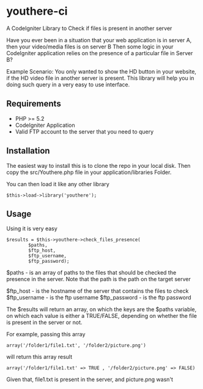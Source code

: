 youthere-ci
===========
A CodeIgniter Library to Check if files is present in another server

Have you ever been in a situation that your web application is in server A, then your video/media files is on server B
Then some logic in your CodeIgniter application relies on the presence of a particular file in Server B?

Example Scenario:
You only wanted to show the HD button in your website, if the HD video file in another server is present.
This library will help you in doing such query in a very easy to use interface.

Requirements
------------

* PHP >= 5.2
* CodeIgniter Application
* Valid FTP account to the server that you need to query

Installation
------------

The easiest way to install this is to clone the repo in your local disk. 
Then copy the src/Youthere.php file in your application/libraries Folder.

You can then load it like any other library

    $this->load->library('youthere');


Usage
-----

Using it is very easy

    $results = $this->youthere->check_files_presence(
            $paths, 
            $ftp_host, 
            $ftp_username, 
            $ftp_password);


$paths - is an array of paths to the files that should be checked the presence in the server. Note that the path is the path on the target server

$ftp_host - is the hostname of the server that contains the files to check
$ftp_username - is the ftp username
$ftp_password - is the ftp password

The $results will return an array, on which the keys are the $paths variable, on which each value is either a TRUE/FALSE, depending on whether the file is present in the server or not.

For example, passing this array

    array('/folder1/file1.txt', '/folder2/picture.png')
    
will return this array result

    array('/folder1/file1.txt' => TRUE , '/folder2/picture.png' => FALSE)

Given that, file1.txt is present in the server, and picture.png wasn't


